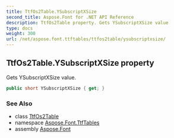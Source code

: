 ```yaml
---
title: TtfOs2Table.YSubscriptXSize
second_title: Aspose.Font for .NET API Reference
description: TtfOs2Table property. Gets YSubscriptXSize value
type: docs
weight: 300
url: /net/aspose.font.ttftables/ttfos2table/ysubscriptxsize/
---
```

## TtfOs2Table.YSubscriptXSize property

Gets YSubscriptXSize value.

```csharp
public short YSubscriptXSize { get; }
```

### See Also

* class [TtfOs2Table](../)
* namespace [Aspose.Font.TtfTables](../../../aspose.font.ttftables/)
* assembly [Aspose.Font](../../../)


